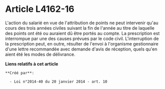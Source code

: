 # Article L4162-16

L'action du salarié en vue de l'attribution de points ne peut intervenir qu'au cours des trois années civiles suivant la fin
de l'année au titre de laquelle des points ont été ou auraient dû être portés au compte. La prescription est interrompue par
une des causes prévues par le code civil. L'interruption de la prescription peut, en outre, résulter de l'envoi à l'organisme
gestionnaire d'une lettre recommandée avec demande d'avis de réception, quels qu'en aient été les modes de délivrance.

**Liens relatifs à cet article**

	**Créé par**:

	  - Loi n°2014-40 du 20 janvier 2014 - art. 10
